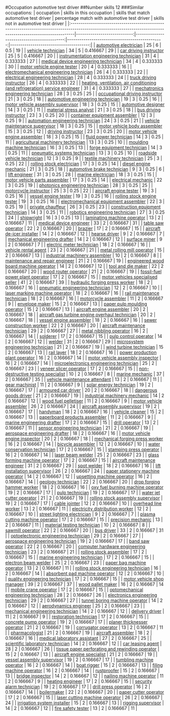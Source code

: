 #Occupation automotive test driver
##Number skills 12
###Similar occupations:
| occupation                                                                                                                                                    |   skills in this occupation |   skills that match automotive test driver |   percentage match with automotive test driver |   skills not in automotive test driver |
|:--------------------------------------------------------------------------------------------------------------------------------------------------------------|----------------------------:|-------------------------------------------:|-----------------------------------------------:|---------------------------------------:|
| [automotive electrician](automotive_electrician.md)                                                                                                           |                          25 |                                          6 |                                       0.5      |                                     19 |
| [vehicle technician](vehicle_technician.md)                                                                                                                   |                          34 |                                          5 |                                       0.416667 |                                     29 |
| [car driving instructor](car_driving_instructor.md)                                                                                                           |                          25 |                                          5 |                                       0.416667 |                                     20 |
| [instrumentation engineering technician](instrumentation_engineering_technician.md)                                                                           |                          31 |                                          4 |                                       0.333333 |                                     27 |
| [medical device engineering technician](medical_device_engineering_technician.md)                                                                             |                          34 |                                          4 |                                       0.333333 |                                     30 |
| [motor vehicle engine tester](motor_vehicle_engine_tester.md)                                                                                                 |                          20 |                                          4 |                                       0.333333 |                                     16 |
| [electromechanical engineering technician](electromechanical_engineering_technician.md)                                                                       |                          26 |                                          4 |                                       0.333333 |                                     22 |
| [electrical engineering technician](electrical_engineering_technician.md)                                                                                     |                          28 |                                          4 |                                       0.333333 |                                     24 |
| [truck driving instructor](truck_driving_instructor.md)                                                                                                       |                          26 |                                          4 |                                       0.333333 |                                     22 |
| [heating, ventilation, air conditioning (and refrigeration) service engineer](heating,_ventilation,_air_conditioning_(and_refrigeration)_service_engineer.md) |                          31 |                                          4 |                                       0.333333 |                                     27 |
| [mechatronics engineering technician](mechatronics_engineering_technician.md)                                                                                 |                          28 |                                          3 |                                       0.25     |                                     25 |
| [occupational driving instructor](occupational_driving_instructor.md)                                                                                         |                          21 |                                          3 |                                       0.25     |                                     18 |
| [automotive engineering technician](automotive_engineering_technician.md)                                                                                     |                          19 |                                          3 |                                       0.25     |                                     16 |
| [motor vehicle assembly supervisor](motor_vehicle_assembly_supervisor.md)                                                                                     |                          18 |                                          3 |                                       0.25     |                                     15 |
| [automotive designer](automotive_designer.md)                                                                                                                 |                          14 |                                          3 |                                       0.25     |                                     11 |
| [material stress analyst](material_stress_analyst.md)                                                                                                         |                          21 |                                          3 |                                       0.25     |                                     18 |
| [bus driving instructor](bus_driving_instructor.md)                                                                                                           |                          23 |                                          3 |                                       0.25     |                                     20 |
| [container equipment assembler](container_equipment_assembler.md)                                                                                             |                          12 |                                          3 |                                       0.25     |                                      9 |
| [automation engineering technician](automation_engineering_technician.md)                                                                                     |                          24 |                                          3 |                                       0.25     |                                     21 |
| [vehicle maintenance supervisor](vehicle_maintenance_supervisor.md)                                                                                           |                          18 |                                          3 |                                       0.25     |                                     15 |
| [motor vehicle body assembler](motor_vehicle_body_assembler.md)                                                                                               |                          15 |                                          3 |                                       0.25     |                                     12 |
| [driving instructor](driving_instructor.md)                                                                                                                   |                          23 |                                          3 |                                       0.25     |                                     20 |
| [motor vehicle engine assembler](motor_vehicle_engine_assembler.md)                                                                                           |                          18 |                                          3 |                                       0.25     |                                     15 |
| [fluid power technician](fluid_power_technician.md)                                                                                                           |                          14 |                                          3 |                                       0.25     |                                     11 |
| [agricultural machinery technician](agricultural_machinery_technician.md)                                                                                     |                          13 |                                          3 |                                       0.25     |                                     10 |
| [moulding machine technician](moulding_machine_technician.md)                                                                                                 |                          16 |                                          3 |                                       0.25     |                                     13 |
| [forge equipment technician](forge_equipment_technician.md)                                                                                                   |                          14 |                                          3 |                                       0.25     |                                     11 |
| [pneumatic systems technician](pneumatic_systems_technician.md)                                                                                               |                          13 |                                          3 |                                       0.25     |                                     10 |
| [roadside vehicle technician](roadside_vehicle_technician.md)                                                                                                 |                          12 |                                          3 |                                       0.25     |                                      9 |
| [textile machinery technician](textile_machinery_technician.md)                                                                                               |                          25 |                                          3 |                                       0.25     |                                     22 |
| [rolling stock electrician](rolling_stock_electrician.md)                                                                                                     |                          17 |                                          3 |                                       0.25     |                                     14 |
| [diesel engine mechanic](diesel_engine_mechanic.md)                                                                                                           |                          21 |                                          3 |                                       0.25     |                                     18 |
| [automotive brake technician](automotive_brake_technician.md)                                                                                                 |                           9 |                                          3 |                                       0.25     |                                      6 |
| [lift engineer](lift_engineer.md)                                                                                                                             |                          31 |                                          3 |                                       0.25     |                                     28 |
| [marine electrician](marine_electrician.md)                                                                                                                   |                          18 |                                          3 |                                       0.25     |                                     15 |
| [motor vehicle parts assembler](motor_vehicle_parts_assembler.md)                                                                                             |                          17 |                                          3 |                                       0.25     |                                     14 |
| [electrical mechanic](electrical_mechanic.md)                                                                                                                 |                          22 |                                          3 |                                       0.25     |                                     19 |
| [photonics engineering technician](photonics_engineering_technician.md)                                                                                       |                          28 |                                          3 |                                       0.25     |                                     25 |
| [motorcycle instructor](motorcycle_instructor.md)                                                                                                             |                          25 |                                          3 |                                       0.25     |                                     22 |
| [aircraft engine tester](aircraft_engine_tester.md)                                                                                                           |                          19 |                                          3 |                                       0.25     |                                     16 |
| [vessel engine tester](vessel_engine_tester.md)                                                                                                               |                          19 |                                          3 |                                       0.25     |                                     16 |
| [rolling stock engine tester](rolling_stock_engine_tester.md)                                                                                                 |                          19 |                                          3 |                                       0.25     |                                     16 |
| [electromechanical equipment assembler](electromechanical_equipment_assembler.md)                                                                             |                          22 |                                          3 |                                       0.25     |                                     19 |
| [private chauffeur](private_chauffeur.md)                                                                                                                     |                          26 |                                          3 |                                       0.25     |                                     23 |
| [construction equipment technician](construction_equipment_technician.md)                                                                                     |                          14 |                                          3 |                                       0.25     |                                     11 |
| [robotics engineering technician](robotics_engineering_technician.md)                                                                                         |                          27 |                                          3 |                                       0.25     |                                     24 |
| [shipwright](shipwright.md)                                                                                                                                   |                          16 |                                          3 |                                       0.25     |                                     13 |
| [laminating machine operator](laminating_machine_operator.md)                                                                                                 |                          13 |                                          2 |                                       0.166667 |                                     11 |
| [medical device engineer](medical_device_engineer.md)                                                                                                         |                          33 |                                          2 |                                       0.166667 |                                     31 |
| [table saw operator](table_saw_operator.md)                                                                                                                   |                          22 |                                          2 |                                       0.166667 |                                     20 |
| [brazier](brazier.md)                                                                                                                                         |                          17 |                                          2 |                                       0.166667 |                                     15 |
| [aircraft de-icer installer](aircraft_de-icer_installer.md)                                                                                                   |                          14 |                                          2 |                                       0.166667 |                                     12 |
| [hearse driver](hearse_driver.md)                                                                                                                             |                           9 |                                          2 |                                       0.166667 |                                      7 |
| [mechanical engineering drafter](mechanical_engineering_drafter.md)                                                                                           |                          14 |                                          2 |                                       0.166667 |                                     12 |
| [surface miner](surface_miner.md)                                                                                                                             |                           9 |                                          2 |                                       0.166667 |                                      7 |
| [electric meter technician](electric_meter_technician.md)                                                                                                     |                          18 |                                          2 |                                       0.166667 |                                     16 |
| [vehicle rental agent](vehicle_rental_agent.md)                                                                                                               |                          23 |                                          2 |                                       0.166667 |                                     21 |
| [metal rolling mill operator](metal_rolling_mill_operator.md)                                                                                                 |                          15 |                                          2 |                                       0.166667 |                                     13 |
| [industrial machinery assembler](industrial_machinery_assembler.md)                                                                                           |                          10 |                                          2 |                                       0.166667 |                                      8 |
| [maintenance and repair engineer](maintenance_and_repair_engineer.md)                                                                                         |                          21 |                                          2 |                                       0.166667 |                                     19 |
| [engineered wood board machine operator](engineered_wood_board_machine_operator.md)                                                                           |                          14 |                                          2 |                                       0.166667 |                                     12 |
| [tool and die maker](tool_and_die_maker.md)                                                                                                                   |                          22 |                                          2 |                                       0.166667 |                                     20 |
| [wood router operator](wood_router_operator.md)                                                                                                               |                          21 |                                          2 |                                       0.166667 |                                     19 |
| [fossil-fuel power plant operator](fossil-fuel_power_plant_operator.md)                                                                                       |                          17 |                                          2 |                                       0.166667 |                                     15 |
| [motor vehicles specialised seller](motor_vehicles_specialised_seller.md)                                                                                     |                          41 |                                          2 |                                       0.166667 |                                     39 |
| [hydraulic forging press worker](hydraulic_forging_press_worker.md)                                                                                           |                          18 |                                          2 |                                       0.166667 |                                     16 |
| [pneumatic engineering technician](pneumatic_engineering_technician.md)                                                                                       |                          12 |                                          2 |                                       0.166667 |                                     10 |
| [laser marking machine operator](laser_marking_machine_operator.md)                                                                                           |                          18 |                                          2 |                                       0.166667 |                                     16 |
| [rail maintenance technician](rail_maintenance_technician.md)                                                                                                 |                          18 |                                          2 |                                       0.166667 |                                     16 |
| [motorcycle assembler](motorcycle_assembler.md)                                                                                                               |                          11 |                                          2 |                                       0.166667 |                                      9 |
| [envelope maker](envelope_maker.md)                                                                                                                           |                          15 |                                          2 |                                       0.166667 |                                     13 |
| [paper pulp moulding operator](paper_pulp_moulding_operator.md)                                                                                               |                          15 |                                          2 |                                       0.166667 |                                     13 |
| [aircraft engine assembler](aircraft_engine_assembler.md)                                                                                                     |                          20 |                                          2 |                                       0.166667 |                                     18 |
| [aircraft gas turbine engine overhaul technician](aircraft_gas_turbine_engine_overhaul_technician.md)                                                         |                          20 |                                          2 |                                       0.166667 |                                     18 |
| [vessel engine assembler](vessel_engine_assembler.md)                                                                                                         |                          18 |                                          2 |                                       0.166667 |                                     16 |
| [sewer construction worker](sewer_construction_worker.md)                                                                                                     |                          22 |                                          2 |                                       0.166667 |                                     20 |
| [aircraft maintenance technician](aircraft_maintenance_technician.md)                                                                                         |                          29 |                                          2 |                                       0.166667 |                                     27 |
| [metal nibbling operator](metal_nibbling_operator.md)                                                                                                         |                          16 |                                          2 |                                       0.166667 |                                     14 |
| [solderer](solderer.md)                                                                                                                                       |                          17 |                                          2 |                                       0.166667 |                                     15 |
| [pulp control operator](pulp_control_operator.md)                                                                                                             |                          14 |                                          2 |                                       0.166667 |                                     12 |
| [welder](welder.md)                                                                                                                                           |                          31 |                                          2 |                                       0.166667 |                                     29 |
| [microsystem engineering technician](microsystem_engineering_technician.md)                                                                                   |                          21 |                                          2 |                                       0.166667 |                                     19 |
| [wind turbine technician](wind_turbine_technician.md)                                                                                                         |                          15 |                                          2 |                                       0.166667 |                                     13 |
| [rail layer](rail_layer.md)                                                                                                                                   |                          18 |                                          2 |                                       0.166667 |                                     16 |
| [power production plant operator](power_production_plant_operator.md)                                                                                         |                          16 |                                          2 |                                       0.166667 |                                     14 |
| [motor vehicle assembly inspector](motor_vehicle_assembly_inspector.md)                                                                                       |                          16 |                                          2 |                                       0.166667 |                                     14 |
| [microelectronics engineering technician](microelectronics_engineering_technician.md)                                                                         |                          25 |                                          2 |                                       0.166667 |                                     23 |
| [veneer slicer operator](veneer_slicer_operator.md)                                                                                                           |                          17 |                                          2 |                                       0.166667 |                                     15 |
| [non-destructive testing specialist](non-destructive_testing_specialist.md)                                                                                   |                          10 |                                          2 |                                       0.166667 |                                      8 |
| [marine mechanic](marine_mechanic.md)                                                                                                                         |                          37 |                                          2 |                                       0.166667 |                                     35 |
| [vehicle maintenance attendant](vehicle_maintenance_attendant.md)                                                                                             |                          13 |                                          2 |                                       0.166667 |                                     11 |
| [gear machinist](gear_machinist.md)                                                                                                                           |                          11 |                                          2 |                                       0.166667 |                                      9 |
| [solar energy technician](solar_energy_technician.md)                                                                                                         |                          19 |                                          2 |                                       0.166667 |                                     17 |
| [armoured car driver](armoured_car_driver.md)                                                                                                                 |                          20 |                                          2 |                                       0.166667 |                                     18 |
| [dangerous goods driver](dangerous_goods_driver.md)                                                                                                           |                          21 |                                          2 |                                       0.166667 |                                     19 |
| [industrial machinery mechanic](industrial_machinery_mechanic.md)                                                                                             |                          14 |                                          2 |                                       0.166667 |                                     12 |
| [wood fuel pelletiser](wood_fuel_pelletiser.md)                                                                                                               |                          11 |                                          2 |                                       0.166667 |                                      9 |
| [motor vehicle assembler](motor_vehicle_assembler.md)                                                                                                         |                          26 |                                          2 |                                       0.166667 |                                     24 |
| [aircraft assembly supervisor](aircraft_assembly_supervisor.md)                                                                                               |                          19 |                                          2 |                                       0.166667 |                                     17 |
| [handyman](handyman.md)                                                                                                                                       |                          18 |                                          2 |                                       0.166667 |                                     16 |
| [vehicle cleaner](vehicle_cleaner.md)                                                                                                                         |                          15 |                                          2 |                                       0.166667 |                                     13 |
| [paperboard products assembler](paperboard_products_assembler.md)                                                                                             |                          11 |                                          2 |                                       0.166667 |                                      9 |
| [marine engineering drafter](marine_engineering_drafter.md)                                                                                                   |                          17 |                                          2 |                                       0.166667 |                                     15 |
| [drill operator](drill_operator.md)                                                                                                                           |                          13 |                                          2 |                                       0.166667 |                                     11 |
| [sensor engineering technician](sensor_engineering_technician.md)                                                                                             |                          21 |                                          2 |                                       0.166667 |                                     19 |
| [aerospace engineering drafter](aerospace_engineering_drafter.md)                                                                                             |                          18 |                                          2 |                                       0.166667 |                                     16 |
| [motor vehicle engine inspector](motor_vehicle_engine_inspector.md)                                                                                           |                          20 |                                          2 |                                       0.166667 |                                     18 |
| [mechanical forging press worker](mechanical_forging_press_worker.md)                                                                                         |                          16 |                                          2 |                                       0.166667 |                                     14 |
| [bicycle assembler](bicycle_assembler.md)                                                                                                                     |                          12 |                                          2 |                                       0.166667 |                                     10 |
| [water conservation technician](water_conservation_technician.md)                                                                                             |                          17 |                                          2 |                                       0.166667 |                                     15 |
| [stamping press operator](stamping_press_operator.md)                                                                                                         |                          16 |                                          2 |                                       0.166667 |                                     14 |
| [laser beam welder](laser_beam_welder.md)                                                                                                                     |                          25 |                                          2 |                                       0.166667 |                                     23 |
| [glass forming machine operator](glass_forming_machine_operator.md)                                                                                           |                          17 |                                          2 |                                       0.166667 |                                     15 |
| [aircraft maintenance engineer](aircraft_maintenance_engineer.md)                                                                                             |                          31 |                                          2 |                                       0.166667 |                                     29 |
| [spot welder](spot_welder.md)                                                                                                                                 |                          18 |                                          2 |                                       0.166667 |                                     16 |
| [lift installation supervisor](lift_installation_supervisor.md)                                                                                               |                          26 |                                          2 |                                       0.166667 |                                     24 |
| [paper stationery machine operator](paper_stationery_machine_operator.md)                                                                                     |                          14 |                                          2 |                                       0.166667 |                                     12 |
| [upsetting machine operator](upsetting_machine_operator.md)                                                                                                   |                          16 |                                          2 |                                       0.166667 |                                     14 |
| [geology technician](geology_technician.md)                                                                                                                   |                          22 |                                          2 |                                       0.166667 |                                     20 |
| [drop forging hammer worker](drop_forging_hammer_worker.md)                                                                                                   |                          18 |                                          2 |                                       0.166667 |                                     16 |
| [oxy fuel burning machine operator](oxy_fuel_burning_machine_operator.md)                                                                                     |                          19 |                                          2 |                                       0.166667 |                                     17 |
| [pulp technician](pulp_technician.md)                                                                                                                         |                          19 |                                          2 |                                       0.166667 |                                     17 |
| [water jet cutter operator](water_jet_cutter_operator.md)                                                                                                     |                          21 |                                          2 |                                       0.166667 |                                     19 |
| [rolling stock assembly supervisor](rolling_stock_assembly_supervisor.md)                                                                                     |                          19 |                                          2 |                                       0.166667 |                                     17 |
| [cable jointer](cable_jointer.md)                                                                                                                             |                          12 |                                          2 |                                       0.166667 |                                     10 |
| [overhead line worker](overhead_line_worker.md)                                                                                                               |                          13 |                                          2 |                                       0.166667 |                                     11 |
| [electricity distribution worker](electricity_distribution_worker.md)                                                                                         |                          12 |                                          2 |                                       0.166667 |                                     10 |
| [street lighting electrician](street_lighting_electrician.md)                                                                                                 |                           9 |                                          2 |                                       0.166667 |                                      7 |
| [plasma cutting machine operator](plasma_cutting_machine_operator.md)                                                                                         |                          17 |                                          2 |                                       0.166667 |                                     15 |
| [precision mechanic](precision_mechanic.md)                                                                                                                   |                          13 |                                          2 |                                       0.166667 |                                     11 |
| [material testing technician](material_testing_technician.md)                                                                                                 |                          10 |                                          2 |                                       0.166667 |                                      8 |
| [sawmill operator](sawmill_operator.md)                                                                                                                       |                          22 |                                          2 |                                       0.166667 |                                     20 |
| [bus driver](bus_driver.md)                                                                                                                                   |                          33 |                                          2 |                                       0.166667 |                                     31 |
| [optoelectronic engineering technician](optoelectronic_engineering_technician.md)                                                                             |                          29 |                                          2 |                                       0.166667 |                                     27 |
| [aerospace engineering technician](aerospace_engineering_technician.md)                                                                                       |                          19 |                                          2 |                                       0.166667 |                                     17 |
| [band saw operator](band_saw_operator.md)                                                                                                                     |                          22 |                                          2 |                                       0.166667 |                                     20 |
| [computer hardware engineering technician](computer_hardware_engineering_technician.md)                                                                       |                          23 |                                          2 |                                       0.166667 |                                     21 |
| [rolling stock assembler](rolling_stock_assembler.md)                                                                                                         |                          17 |                                          2 |                                       0.166667 |                                     15 |
| [marine engineering technician](marine_engineering_technician.md)                                                                                             |                          17 |                                          2 |                                       0.166667 |                                     15 |
| [electron beam welder](electron_beam_welder.md)                                                                                                               |                          25 |                                          2 |                                       0.166667 |                                     23 |
| [paper bag machine operator](paper_bag_machine_operator.md)                                                                                                   |                          13 |                                          2 |                                       0.166667 |                                     11 |
| [rolling stock engineering technician](rolling_stock_engineering_technician.md)                                                                               |                          16 |                                          2 |                                       0.166667 |                                     14 |
| [absorbent pad machine operator](absorbent_pad_machine_operator.md)                                                                                           |                          12 |                                          2 |                                       0.166667 |                                     10 |
| [quality engineering technician](quality_engineering_technician.md)                                                                                           |                          17 |                                          2 |                                       0.166667 |                                     15 |
| [motor vehicle shop manager](motor_vehicle_shop_manager.md)                                                                                                   |                          39 |                                          2 |                                       0.166667 |                                     37 |
| [wood pallet maker](wood_pallet_maker.md)                                                                                                                     |                          16 |                                          2 |                                       0.166667 |                                     14 |
| [mobile crane operator](mobile_crane_operator.md)                                                                                                             |                          17 |                                          2 |                                       0.166667 |                                     15 |
| [optomechanical engineering technician](optomechanical_engineering_technician.md)                                                                             |                          28 |                                          2 |                                       0.166667 |                                     26 |
| [electronics engineering technician](electronics_engineering_technician.md)                                                                                   |                          29 |                                          2 |                                       0.166667 |                                     27 |
| [tunnel boring machine operator](tunnel_boring_machine_operator.md)                                                                                           |                          14 |                                          2 |                                       0.166667 |                                     12 |
| [aerodynamics engineer](aerodynamics_engineer.md)                                                                                                             |                          25 |                                          2 |                                       0.166667 |                                     23 |
| [mechanical engineering technician](mechanical_engineering_technician.md)                                                                                     |                          14 |                                          2 |                                       0.166667 |                                     12 |
| [delivery driver](delivery_driver.md)                                                                                                                         |                          11 |                                          2 |                                       0.166667 |                                      9 |
| [restoration technician](restoration_technician.md)                                                                                                           |                          17 |                                          2 |                                       0.166667 |                                     15 |
| [concrete pump operator](concrete_pump_operator.md)                                                                                                           |                          19 |                                          2 |                                       0.166667 |                                     17 |
| [planer thicknesser operator](planer_thicknesser_operator.md)                                                                                                 |                          21 |                                          2 |                                       0.166667 |                                     19 |
| [corrugator operator](corrugator_operator.md)                                                                                                                 |                          13 |                                          2 |                                       0.166667 |                                     11 |
| [pharmacologist](pharmacologist.md)                                                                                                                           |                          21 |                                          2 |                                       0.166667 |                                     19 |
| [aircraft assembler](aircraft_assembler.md)                                                                                                                   |                          18 |                                          2 |                                       0.166667 |                                     16 |
| [medical laboratory assistant](medical_laboratory_assistant.md)                                                                                               |                          27 |                                          2 |                                       0.166667 |                                     25 |
| [scientific laboratory technician](scientific_laboratory_technician.md)                                                                                       |                          14 |                                          2 |                                       0.166667 |                                     12 |
| [car leasing agent](car_leasing_agent.md)                                                                                                                     |                          28 |                                          2 |                                       0.166667 |                                     26 |
| [tissue paper perforating and rewinding operator](tissue_paper_perforating_and_rewinding_operator.md)                                                         |                          15 |                                          2 |                                       0.166667 |                                     13 |
| [aircraft engine specialist](aircraft_engine_specialist.md)                                                                                                   |                          21 |                                          2 |                                       0.166667 |                                     19 |
| [vessel assembly supervisor](vessel_assembly_supervisor.md)                                                                                                   |                          19 |                                          2 |                                       0.166667 |                                     17 |
| [tumbling machine operator](tumbling_machine_operator.md)                                                                                                     |                          16 |                                          2 |                                       0.166667 |                                     14 |
| [boat rigger](boat_rigger.md)                                                                                                                                 |                          15 |                                          2 |                                       0.166667 |                                     13 |
| [filing machine operator](filing_machine_operator.md)                                                                                                         |                          16 |                                          2 |                                       0.166667 |                                     14 |
| [rustproofer](rustproofer.md)                                                                                                                                 |                          15 |                                          2 |                                       0.166667 |                                     13 |
| [bridge inspector](bridge_inspector.md)                                                                                                                       |                          14 |                                          2 |                                       0.166667 |                                     12 |
| [nailing machine operator](nailing_machine_operator.md)                                                                                                       |                          11 |                                          2 |                                       0.166667 |                                      9 |
| [heating engineer](heating_engineer.md)                                                                                                                       |                          17 |                                          2 |                                       0.166667 |                                     15 |
| [security alarm technician](security_alarm_technician.md)                                                                                                     |                          19 |                                          2 |                                       0.166667 |                                     17 |
| [drill press operator](drill_press_operator.md)                                                                                                               |                          16 |                                          2 |                                       0.166667 |                                     14 |
| [boilermaker](boilermaker.md)                                                                                                                                 |                          22 |                                          2 |                                       0.166667 |                                     20 |
| [paper cutter operator](paper_cutter_operator.md)                                                                                                             |                          17 |                                          2 |                                       0.166667 |                                     15 |
| [laser cutting machine operator](laser_cutting_machine_operator.md)                                                                                           |                          26 |                                          2 |                                       0.166667 |                                     24 |
| [irrigation system installer](irrigation_system_installer.md)                                                                                                 |                          15 |                                          2 |                                       0.166667 |                                     13 |
| [rigging supervisor](rigging_supervisor.md)                                                                                                                   |                          14 |                                          2 |                                       0.166667 |                                     12 |
| [fire safety tester](fire_safety_tester.md)                                                                                                                   |                          13 |                                          2 |                                       0.166667 |                                     11 |

